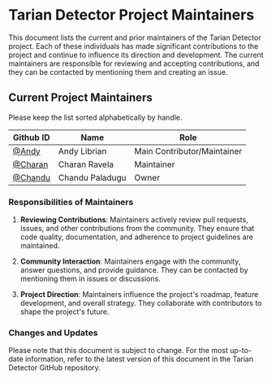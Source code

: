 # Tarian Detector Project Maintainers

This document lists the current and prior maintainers of the Tarian Detector project. Each of these individuals has made significant contributions to the project and continue to influence its direction and development. The current maintainers are responsible for reviewing and accepting contributions, and they can be contacted by mentioning them and creating an issue.

## Current Project Maintainers

Please keep the list sorted alphabetically by handle.

| Github ID                                    | Name                   | Role                              |
|----------------------------------------------|------------------------|------------------------------------|
| [@Andy](https://github.com/andylibrian) | Andy Librian       | Main Contributor/Maintainer   |
| [@Charan](https://github.com/c-ravela) | Charan Ravela       | Maintainer   |
| [@Chandu](https://github.com/devopstoday11)     | Chandu Paladugu         | Owner      |

### Responsibilities of Maintainers

1. **Reviewing Contributions**: Maintainers actively review pull requests, issues, and other contributions from the community. They ensure that code quality, documentation, and adherence to project guidelines are maintained.

2. **Community Interaction**: Maintainers engage with the community, answer questions, and provide guidance. They can be contacted by mentioning them in issues or discussions.

3. **Project Direction**: Maintainers influence the project's roadmap, feature development, and overall strategy. They collaborate with contributors to shape the project's future.

### Changes and Updates

Please note that this document is subject to change. For the most up-to-date information, refer to the latest version of this document in the Tarian Detector GitHub repository.
